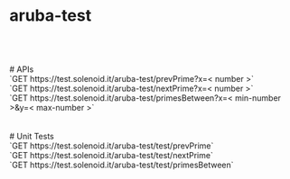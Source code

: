 # aruba-test
<br>
<br>
<br>
# APIs
<br>
`GET https://test.solenoid.it/aruba-test/prevPrime?x=< number >`
<br>
`GET https://test.solenoid.it/aruba-test/nextPrime?x=< number >`
<br>
`GET https://test.solenoid.it/aruba-test/primesBetween?x=< min-number >&y=< max-number >`
<br>
<br>
<br>
# Unit Tests
<br>
`GET https://test.solenoid.it/aruba-test/test/prevPrime`
<br>
`GET https://test.solenoid.it/aruba-test/test/nextPrime`
<br>
`GET https://test.solenoid.it/aruba-test/test/primesBetween`
